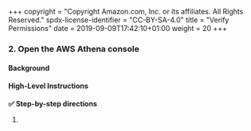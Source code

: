 +++
copyright = "Copyright Amazon.com, Inc. or its affiliates. All Rights Reserved."
spdx-license-identifier = "CC-BY-SA-4.0"
title = "Verify Permissions"
date = 2019-09-09T17:42:10+01:00
weight = 20
+++

### 2. Open the AWS Athena console

#### Background

#### High-Level Instructions

**:white_check_mark: Step-by-step directions**

1. 